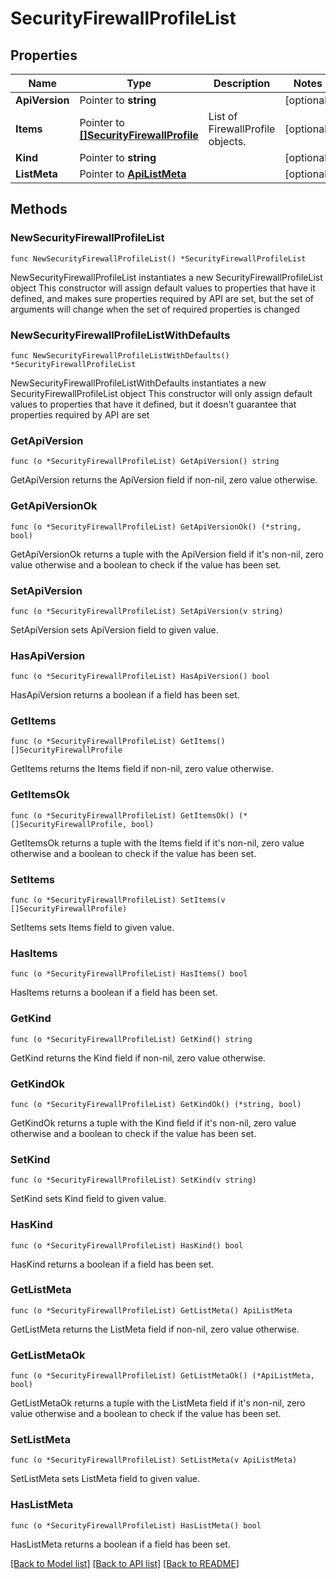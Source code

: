 # SecurityFirewallProfileList

## Properties

Name | Type | Description | Notes
------------ | ------------- | ------------- | -------------
**ApiVersion** | Pointer to **string** |  | [optional] 
**Items** | Pointer to [**[]SecurityFirewallProfile**](SecurityFirewallProfile.md) | List of FirewallProfile objects. | [optional] 
**Kind** | Pointer to **string** |  | [optional] 
**ListMeta** | Pointer to [**ApiListMeta**](apiListMeta.md) |  | [optional] 

## Methods

### NewSecurityFirewallProfileList

`func NewSecurityFirewallProfileList() *SecurityFirewallProfileList`

NewSecurityFirewallProfileList instantiates a new SecurityFirewallProfileList object
This constructor will assign default values to properties that have it defined,
and makes sure properties required by API are set, but the set of arguments
will change when the set of required properties is changed

### NewSecurityFirewallProfileListWithDefaults

`func NewSecurityFirewallProfileListWithDefaults() *SecurityFirewallProfileList`

NewSecurityFirewallProfileListWithDefaults instantiates a new SecurityFirewallProfileList object
This constructor will only assign default values to properties that have it defined,
but it doesn't guarantee that properties required by API are set

### GetApiVersion

`func (o *SecurityFirewallProfileList) GetApiVersion() string`

GetApiVersion returns the ApiVersion field if non-nil, zero value otherwise.

### GetApiVersionOk

`func (o *SecurityFirewallProfileList) GetApiVersionOk() (*string, bool)`

GetApiVersionOk returns a tuple with the ApiVersion field if it's non-nil, zero value otherwise
and a boolean to check if the value has been set.

### SetApiVersion

`func (o *SecurityFirewallProfileList) SetApiVersion(v string)`

SetApiVersion sets ApiVersion field to given value.

### HasApiVersion

`func (o *SecurityFirewallProfileList) HasApiVersion() bool`

HasApiVersion returns a boolean if a field has been set.

### GetItems

`func (o *SecurityFirewallProfileList) GetItems() []SecurityFirewallProfile`

GetItems returns the Items field if non-nil, zero value otherwise.

### GetItemsOk

`func (o *SecurityFirewallProfileList) GetItemsOk() (*[]SecurityFirewallProfile, bool)`

GetItemsOk returns a tuple with the Items field if it's non-nil, zero value otherwise
and a boolean to check if the value has been set.

### SetItems

`func (o *SecurityFirewallProfileList) SetItems(v []SecurityFirewallProfile)`

SetItems sets Items field to given value.

### HasItems

`func (o *SecurityFirewallProfileList) HasItems() bool`

HasItems returns a boolean if a field has been set.

### GetKind

`func (o *SecurityFirewallProfileList) GetKind() string`

GetKind returns the Kind field if non-nil, zero value otherwise.

### GetKindOk

`func (o *SecurityFirewallProfileList) GetKindOk() (*string, bool)`

GetKindOk returns a tuple with the Kind field if it's non-nil, zero value otherwise
and a boolean to check if the value has been set.

### SetKind

`func (o *SecurityFirewallProfileList) SetKind(v string)`

SetKind sets Kind field to given value.

### HasKind

`func (o *SecurityFirewallProfileList) HasKind() bool`

HasKind returns a boolean if a field has been set.

### GetListMeta

`func (o *SecurityFirewallProfileList) GetListMeta() ApiListMeta`

GetListMeta returns the ListMeta field if non-nil, zero value otherwise.

### GetListMetaOk

`func (o *SecurityFirewallProfileList) GetListMetaOk() (*ApiListMeta, bool)`

GetListMetaOk returns a tuple with the ListMeta field if it's non-nil, zero value otherwise
and a boolean to check if the value has been set.

### SetListMeta

`func (o *SecurityFirewallProfileList) SetListMeta(v ApiListMeta)`

SetListMeta sets ListMeta field to given value.

### HasListMeta

`func (o *SecurityFirewallProfileList) HasListMeta() bool`

HasListMeta returns a boolean if a field has been set.


[[Back to Model list]](../README.md#documentation-for-models) [[Back to API list]](../README.md#documentation-for-api-endpoints) [[Back to README]](../README.md)


